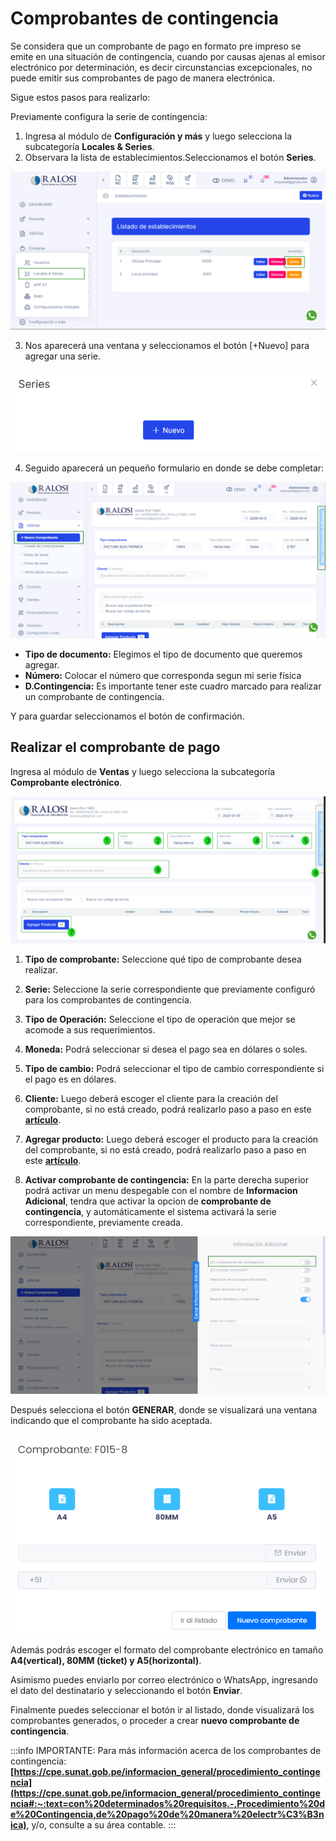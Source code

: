 # Comprobantes de contingencia

Se considera que un comprobante de pago en formato pre impreso se emite en una situación de contingencia, cuando por causas ajenas al emisor electrónico por determinación, es decir circunstancias excepcionales, no puede emitir sus comprobantes de pago de manera electrónica.

Sigue estos pasos para realizarlo:

Previamente configura la serie de contingencia:

1. Ingresa al módulo de **Configuración y más** y luego selecciona la subcategoría **Locales & Series**.
2. Observara la lista de establecimientos.Seleccionamos el botón **Series**.

![Alt text](img/documento-de-contingencia-2.jpg)

3. Nos aparecerá una ventana y seleccionamos el botón [+Nuevo] para agregar una serie.

![Alt text](img/documento_de_contingencia_3.jpg)

4. Seguido aparecerá un pequeño formulario en donde se debe completar:

![Alt text](img/Tipodeoperacin4.jpg)

- **Tipo de documento:** Elegimos el tipo de documento que queremos agregar.
- **Número:** Colocar el número que corresponda segun mi serie física
- **D.Contingencia:** Es importante tener este cuadro marcado para realizar un comprobante de contingencia.

Y para guardar seleccionamos el botón de confirmación.

## Realizar el comprobante de pago

Ingresa al módulo de **Ventas** y luego selecciona la subcategoría **Comprobante electrónico**.

![Alt text](img/documento-de-contigencia-3.jpg)

1. **Tipo de comprobante:** Seleccione qué tipo de comprobante desea realizar.
2. **Serie:** Seleccione la serie correspondiente que previamente configuró para los comprobantes de contingencia.
3. **Tipo de Operación:** Seleccione el tipo de operación que mejor se acomode a sus requerimientos.

4. **Moneda:** Podrá seleccionar si desea el pago sea en dólares o soles.

5. **Tipo de cambio:** Podrá seleccionar el tipo de cambio correspondiente si el pago es en dólares.

6. **Cliente:** Luego deberá escoger el cliente para la creación del comprobante, si no está creado, podrá realizarlo paso a paso en este **[artículo](https://fastura.github.io/documentacion/ventas/Emitir-comprobantes-Facturas-y-Boletas)**.

7. **Agregar producto:** Luego deberá escoger el producto para la creación del comprobante, si no está creado, podrá realizarlo paso a paso en este **[artículo](https://fastura.github.io/documentacion/ventas/Emitir-comprobantes-Facturas-y-Boletas)**.

8. **Activar comprobante de contingencia:** En la parte derecha superior podrá activar un menu despegable con el nombre de **Informacion Adicional**, tendra que activar la opcion de  **comprobante de contingencia**, y automáticamente el sistema activará la serie correspondiente, previamente creada.

![Alt text](img/Tipodeoperacin10.jpg)

Después selecciona el botón **GENERAR**, donde se visualizará una ventana indicando que el comprobante ha sido aceptada.

![Alt text](img/descarga.jpg)

Además podrás escoger el formato del comprobante electrónico en tamaño **A4(vertical), 80MM (ticket) y A5(horizontal)**.

Asimismo puedes enviarlo por correo electrónico o WhatsApp, ingresando el dato del destinatario y seleccionando el botón **Enviar**.

Finalmente puedes seleccionar el botón  ir al listado, donde visualizará los comprobantes generados,  o proceder a crear **nuevo comprobante de contingencia**.

:::info IMPORTANTE:
Para más información acerca de los comprobantes de contingencia: **[https://cpe.sunat.gob.pe/informacion_general/procedimiento_contingencia](https://cpe.sunat.gob.pe/informacion_general/procedimiento_contingencia#:~:text=con%20determinados%20requisitos.-,Procedimiento%20de%20Contingencia,de%20pago%20de%20manera%20electr%C3%B3nica)**, y/o, consulte a su área contable.
:::

